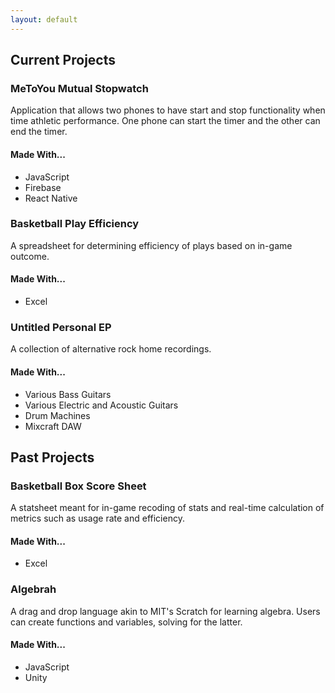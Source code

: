 ```yaml
---
layout: default
---
```


<h2 class="ressec"> Current Projects </h2>

<h3 class = "resloc"> MeToYou Mutual Stopwatch </h3>

Application that allows two phones to have start and stop functionality when time athletic performance. One phone can start the timer and the other can end the timer.

#### Made With...
- JavaScript
- Firebase
- React Native

<h3 class = "resloc"> Basketball Play Efficiency </h3>

A spreadsheet for determining efficiency of plays based on in-game outcome.

#### Made With...
- Excel

<h3 class = "resloc"> Untitled Personal EP </h3>

A collection of alternative rock home recordings.

#### Made With...
- Various Bass Guitars
- Various Electric and Acoustic Guitars
- Drum Machines
- Mixcraft DAW

<h2 class="ressec"> Past Projects </h2>

<h3 class = "resloc"> Basketball Box Score Sheet </h3>

A statsheet meant for in-game recoding of stats and real-time calculation of metrics such as usage rate and efficiency.

#### Made With...
- Excel

<h3 class = "resloc"> Algebrah </h3>

A drag and drop language akin to MIT's Scratch for learning algebra. Users can create functions and variables, solving for the latter.

#### Made With...
- JavaScript
- Unity
